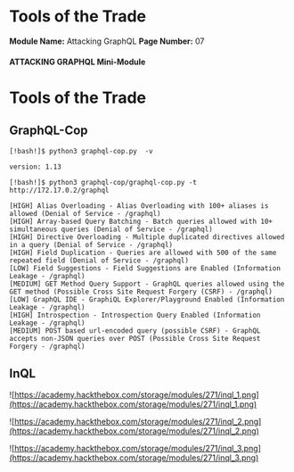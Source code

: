 <!--
 // Platform: Academy
// URL: https://academy.hackthebox.com/module/271/section/3157
// Platform Version: V1
// Module ID: 271
// Module Name: Attacking GraphQL
// Module Difficulty: Medium
// Section ID: 3157
// Section Title: Tools of the Trade
// Page Title: Attacking GraphQL
// Page Number: 07
-->

# Tools of the Trade

**Module Name:** Attacking GraphQL **Page Number:** 07

#### ATTACKING GRAPHQL Mini-Module

# Tools of the Trade

## GraphQL-Cop

``` shell-session
[!bash!]$ python3 graphql-cop.py  -v

version: 1.13
```

``` shell-session
[!bash!]$ python3 graphql-cop/graphql-cop.py -t http://172.17.0.2/graphql

[HIGH] Alias Overloading - Alias Overloading with 100+ aliases is allowed (Denial of Service - /graphql)
[HIGH] Array-based Query Batching - Batch queries allowed with 10+ simultaneous queries (Denial of Service - /graphql)
[HIGH] Directive Overloading - Multiple duplicated directives allowed in a query (Denial of Service - /graphql)
[HIGH] Field Duplication - Queries are allowed with 500 of the same repeated field (Denial of Service - /graphql)
[LOW] Field Suggestions - Field Suggestions are Enabled (Information Leakage - /graphql)
[MEDIUM] GET Method Query Support - GraphQL queries allowed using the GET method (Possible Cross Site Request Forgery (CSRF) - /graphql)
[LOW] GraphQL IDE - GraphiQL Explorer/Playground Enabled (Information Leakage - /graphql)
[HIGH] Introspection - Introspection Query Enabled (Information Leakage - /graphql)
[MEDIUM] POST based url-encoded query (possible CSRF) - GraphQL accepts non-JSON queries over POST (Possible Cross Site Request Forgery - /graphql)
```

## InQL

![https://academy.hackthebox.com/storage/modules/271/inql_1.png](https://academy.hackthebox.com/storage/modules/271/inql_1.png)

![https://academy.hackthebox.com/storage/modules/271/inql_2.png](https://academy.hackthebox.com/storage/modules/271/inql_2.png)

![https://academy.hackthebox.com/storage/modules/271/inql_3.png](https://academy.hackthebox.com/storage/modules/271/inql_3.png)

####